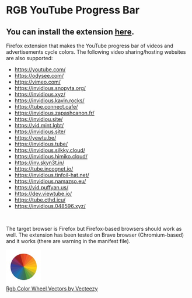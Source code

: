 # RGB YouTube Progress Bar

## You can install the extension [here](https://addons.mozilla.org/addon/rgb-youtube-progress-bar/).

Firefox extension that makes the YouTube progress bar of videos and advertisements cycle colors. 
The following video sharing/hosting websites are also supported:

- https://youtube.com/
- https://odysee.com/
- https://vimeo.com/
- https://invidious.snopyta.org/
- https://invidious.xyz/
- https://invidious.kavin.rocks/
- https://tube.connect.cafe/
- https://invidious.zapashcanon.fr/
- https://invidiou.site/
- https://vid.mint.lgbt/
- https://invidious.site/
- https://yewtu.be/
- https://invidious.tube/
- https://invidious.silkky.cloud/
- https://invidious.himiko.cloud/
- https://inv.skyn3t.in/
- https://tube.incognet.io/
- https://invidious.tinfoil-hat.net/
- https://invidious.namazso.eu/
- https://vid.puffyan.us/
- https://dev.viewtube.io/
- https://tube.cthd.icu/
- https://invidious.048596.xyz/

<br>

The target browser is Firefox but Firefox-based browsers should work as well. The extension has been tested on Brave browser (Chromium-based) and it works (there are warning in the manifest file).

<a href="https://www.vecteezy.com/free-vector/rgb-color-wheel">
    <img alt="Color Wheel" src="./icons/icon-96.jpg"/>
    <br>
    Rgb Color Wheel Vectors by Vecteezy
</a>
